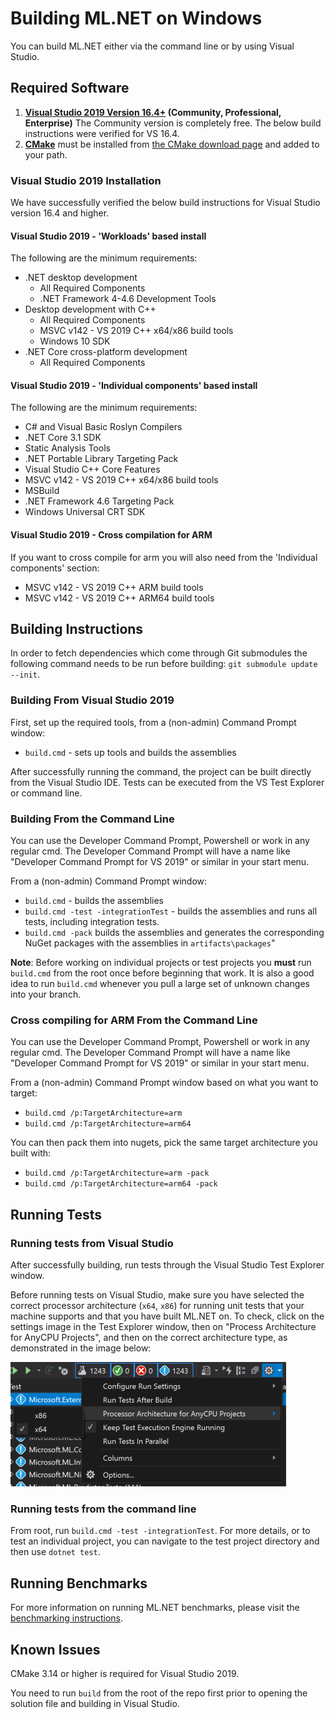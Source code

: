 Building ML.NET on Windows
==========================

You can build ML.NET either via the command line or by using Visual Studio.

## Required Software

1. **[Visual Studio 2019 Version 16.4+](https://www.visualstudio.com/downloads/) (Community, Professional, Enterprise)** The Community version is completely free. The below build instructions were verified for VS 16.4.
2. **[CMake](https://cmake.org/)** must be installed from [the CMake download page](https://cmake.org/download/#latest) and added to your path.

### Visual Studio 2019 Installation
We have successfully verified the below build instructions for Visual Studio version 16.4 and higher.

#### Visual Studio 2019 - 'Workloads' based install

The following are the minimum requirements:
  * .NET desktop development
    * All Required Components
    * .NET Framework 4-4.6 Development Tools
  * Desktop development with C++
    * All Required Components
    * MSVC v142 - VS 2019 C++ x64/x86 build tools
    * Windows 10 SDK
  * .NET Core cross-platform development
    * All Required Components

#### Visual Studio 2019 - 'Individual components' based install

The following are the minimum requirements:
  * C# and Visual Basic Roslyn Compilers
  * .NET Core 3.1 SDK
  * Static Analysis Tools
  * .NET Portable Library Targeting Pack
  * Visual Studio C++ Core Features
  * MSVC v142 - VS 2019 C++ x64/x86 build tools
  * MSBuild
  * .NET Framework 4.6 Targeting Pack
  * Windows Universal CRT SDK

#### Visual Studio 2019 - Cross compilation for ARM

If you want to cross compile for arm you will also need from the 'Individual components' section:
  * MSVC v142 - VS 2019 C++ ARM build tools
  * MSVC v142 - VS 2019 C++ ARM64 build tools

## Building Instructions

In order to fetch dependencies which come through Git submodules the following command needs to be run before building: `git submodule update --init`.

### Building From Visual Studio 2019

First, set up the required tools, from a (non-admin) Command Prompt window:

- `build.cmd` - sets up tools and builds the assemblies

After successfully running the command, the project can be built directly from the Visual Studio IDE. Tests can be executed from the VS Test Explorer or command line.

### Building From the Command Line

You can use the Developer Command Prompt, Powershell or work in any regular cmd. The Developer Command Prompt will have a name like "Developer Command Prompt for VS 2019" or similar in your start menu.

From a (non-admin) Command Prompt window:

- `build.cmd` - builds the assemblies
- `build.cmd -test -integrationTest` - builds the assemblies and runs all tests, including integration tests.
- `build.cmd -pack` builds the assemblies and generates the corresponding NuGet packages with the assemblies in `artifacts\packages`"

**Note**: Before working on individual projects or test projects you **must** run `build.cmd` from the root once before beginning that work. It is also a good idea to run `build.cmd` whenever you pull a large set of unknown changes into your branch.

### Cross compiling for ARM From the Command Line

You can use the Developer Command Prompt, Powershell or work in any regular cmd. The Developer Command Prompt will have a name like "Developer Command Prompt for VS 2019" or similar in your start menu.

From a (non-admin) Command Prompt window based on what you want to target:

- `build.cmd /p:TargetArchitecture=arm`
- `build.cmd /p:TargetArchitecture=arm64`

You can then pack them into nugets, pick the same target architecture you built with:

- `build.cmd /p:TargetArchitecture=arm -pack`
- `build.cmd /p:TargetArchitecture=arm64 -pack`

## Running Tests

### Running tests from Visual Studio

After successfully building, run tests through the Visual Studio Test Explorer window.

Before running tests on Visual Studio, make sure you have selected the correct processor architecture (`x64`, `x86`) for running unit tests that your machine supports and that you have built ML.NET on. To check, click on the settings image in the Test Explorer window, then on "Process Architecture for AnyCPU Projects", and then on the correct architecture type, as demonstrated in the image below:

![Check for unit test process architecture](./assets/process_architecture_run_tests_vs.png)

### Running tests from the command line

From root, run `build.cmd -test -integrationTest`.
For more details, or to test an individual project, you can navigate to the test project directory and then use `dotnet test`.

## Running Benchmarks

For more information on running ML.NET benchmarks, please visit the [benchmarking instructions](../../test/Microsoft.ML.PerformanceTests/README.md).

## Known Issues

CMake 3.14 or higher is required for Visual Studio 2019.

You need to run `build` from the root of the repo first prior to opening the solution file and building in Visual Studio.
